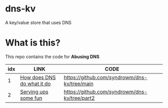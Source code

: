 # dns-kv
A key/value store that uses DNS

# What is this?
This repo contains the code for **Abusing DNS**

|idx|LINK|CODE|
|---|----|----|
|1| [How does DNS do what it do](https://www.offensivecontext.com/abusing-dns-part-1-how-does-dns-do-what-it-do/)| https://github.com/syndrowm/dns-kv/tree/main |
|2| [Serving ups some fun](https://www.offensivecontext.com/abusing-dns-part-2-2/) | https://github.com/syndrowm/dns-kv/tree/part2 |
